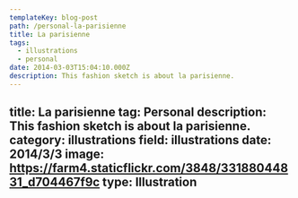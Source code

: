 ```yaml
---
templateKey: blog-post
path: /personal-la-parisienne
title: La parisienne
tags:
  - illustrations
  - personal
date: 2014-03-03T15:04:10.000Z
description: This fashion sketch is about la parisienne.
---
```


title: La parisienne
tag: Personal
description: This fashion sketch is about la parisienne.
category: illustrations
field: illustrations
date: 2014/3/3
image: https://farm4.staticflickr.com/3848/33188044831_d704467f9c
type: Illustration
---
